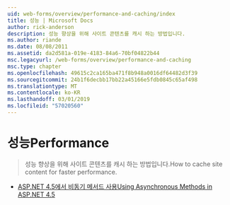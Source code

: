 ```yaml
---
uid: web-forms/overview/performance-and-caching/index
title: 성능 | Microsoft Docs
author: rick-anderson
description: 성능 향상을 위해 사이트 콘텐츠를 캐시 하는 방법입니다.
ms.author: riande
ms.date: 08/08/2011
ms.assetid: da2d581a-019e-4183-84a6-70bf04822b44
msc.legacyurl: /web-forms/overview/performance-and-caching
msc.type: chapter
ms.openlocfilehash: 49615c2ca165ba471f8b948a0016df64482d3f39
ms.sourcegitcommit: 24b1f6decbb17bb22a45166e5fdb0845c65af498
ms.translationtype: MT
ms.contentlocale: ko-KR
ms.lasthandoff: 03/01/2019
ms.locfileid: "57020560"
---
```

<a name="performance"></a><span data-ttu-id="9c1da-103">성능</span><span class="sxs-lookup"><span data-stu-id="9c1da-103">Performance</span></span>
====================
> <span data-ttu-id="9c1da-104">성능 향상을 위해 사이트 콘텐츠를 캐시 하는 방법입니다.</span><span class="sxs-lookup"><span data-stu-id="9c1da-104">How to cache site content for faster performance.</span></span>


- [<span data-ttu-id="9c1da-105">ASP.NET 4.5에서 비동기 메서드 사용</span><span class="sxs-lookup"><span data-stu-id="9c1da-105">Using Asynchronous Methods in ASP.NET 4.5</span></span>](using-asynchronous-methods-in-aspnet-45.md)
